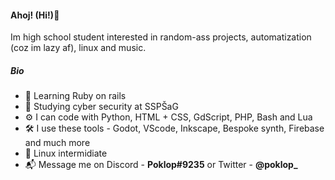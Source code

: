 #### Ahoj! (Hi!)👋
Im high school student interested in random-ass projects, automatization (coz im lazy af), linux and music.
##### Bio
- 🌱 Learning Ruby on rails
- 🔐 Studying cyber security at SSPŠaG
- ⚙ I can code with Python, HTML + CSS, GdScript, PHP, Bash and Lua
- 🛠 I use these tools - Godot, VScode, Inkscape, Bespoke synth, Firebase and much more
- 🐧 Linux intermidiate
- 📬 Message me on Discord - **Poklop#9235** or Twitter - **@poklop_**
